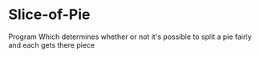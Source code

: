 # Slice-of-Pie
Program Which determines whether or not it's possible to split a pie fairly and each gets there piece
